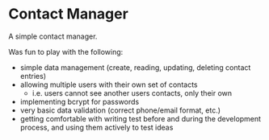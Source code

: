 # Contact Manager

A simple contact manager.

Was fun to play with the following:
- simple data management (create, reading, updating, deleting contact entries)
- allowing multiple users with their own set of contacts
  - i.e. users cannot see another users contacts, only their own
- implementing bcrypt for passwords
- very basic data validation (correct phone/email format, etc.)
- getting comfortable with writing test before and during the development process, and using them actively to test ideas
